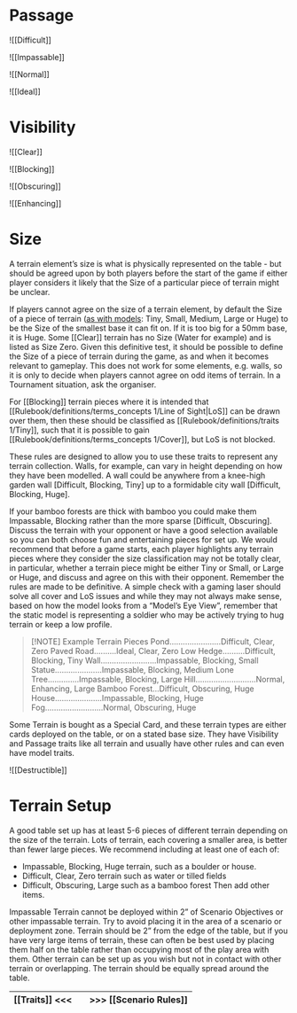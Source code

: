 # Passage

![[Difficult]]

![[Impassable]]

![[Normal]]

![[Ideal]]

# Visibility

![[Clear]]

![[Blocking]]

![[Obscuring]]

![[Enhancing]]
# Size

A terrain element’s size is what is physically represented on the table - but should be agreed upon by both players before the start of the game if either player considers it likely that the Size of a particular piece of terrain might be unclear.

If players cannot agree on the size of a terrain element, by default the Size of a piece of terrain ([as with models](Rulebook/definitions/terms_concepts%201/Size.md): Tiny, Small, Medium, Large or Huge) to be the Size of the smallest base it can fit on. If it is too big for a 50mm base, it is Huge.
Some [[Clear]] terrain has no Size (Water for example) and is listed as Size Zero. Given this definitive test, it should be possible to define the Size of a piece of terrain during the game, as and when it becomes relevant to gameplay.
This does not work for some elements, e.g. walls, so it is only to decide when players cannot agree on odd items of terrain. In a Tournament situation, ask the organiser.

For [[Blocking]] terrain pieces where it is intended that [[Rulebook/definitions/terms_concepts 1/Line of Sight|LoS]] can be drawn over them, then these should be classified as [[Rulebook/definitions/traits 1/Tiny]], such that it is possible to gain [[Rulebook/definitions/terms_concepts 1/Cover]], but LoS is not blocked.

These rules are designed to allow you to use these traits to represent any terrain collection. Walls, for example, can vary in height depending on how they have been modelled. A wall could be anywhere from a knee-high garden wall [Difficult, Blocking, Tiny] up to a formidable city wall [Difficult, Blocking, Huge].

If your bamboo forests are thick with bamboo you could make them Impassable, Blocking rather than the more sparse [Difficult, Obscuring].
Discuss the terrain with your opponent or have a good selection available so you can both choose fun and entertaining pieces for set up.
We would recommend that before a game starts, each player highlights any terrain pieces where they consider the size classification may not be totally clear, in particular, whether a terrain piece might be either Tiny or Small, or Large or Huge, and discuss and agree on this with their opponent.
Remember the rules are made to be definitive. A simple check with a gaming laser should solve all cover and LoS issues and while they may not always make sense, based on how the model looks from a “Model’s Eye View”, remember that the static model is representing a soldier who may be actively trying to hug terrain or keep a low profile.

>[!NOTE] Example Terrain Pieces
Pond.......................Difficult, Clear, Zero
Paved Road..........Ideal, Clear, Zero
Low Hedge..........Difficult, Blocking, Tiny
Wall.........................Impassable, Blocking, Small
Statue.....................Impassable, Blocking, Medium
Lone Tree..............Impassable, Blocking, Large
Hill...........................Normal, Enhancing, Large
Bamboo Forest...Difficult, Obscuring, Huge
House.....................Impassable, Blocking, Huge
Fog..........................Normal, Obscuring, Huge

Some Terrain is bought as a Special Card, and these terrain types are either cards deployed on the table, or on a stated base size.
They have Visibility and Passage traits like all terrain and usually have other rules and can even have model traits.

![[Destructible]]
# Terrain Setup
A good table set up has at least 5-6 pieces of different terrain depending on the size of the terrain. Lots of terrain, each covering a smaller area, is better than fewer large pieces. We recommend including at least one of each of:
- Impassable, Blocking, Huge terrain, such as a boulder or house.
- Difficult, Clear, Zero terrain such as water or tilled fields
- Difficult, Obscuring, Large such as a bamboo forest Then add other items.

Impassable Terrain cannot be deployed within 2” of Scenario Objectives or other impassable terrain. Try to avoid placing it in the area of a scenario or deployment zone.
Terrain should be 2” from the edge of the table, but if you have very large items of terrain, these can often be best used by placing them half on the table rather than occupying most of the play area with them.
Other terrain can be set up as you wish but not in contact with other terrain or overlapping.
The terrain should be equally spread around the table.

| [[Traits]] <<< |     | >>> [[Scenario Rules]] |
| -------------- | --- | ---------------------- |
